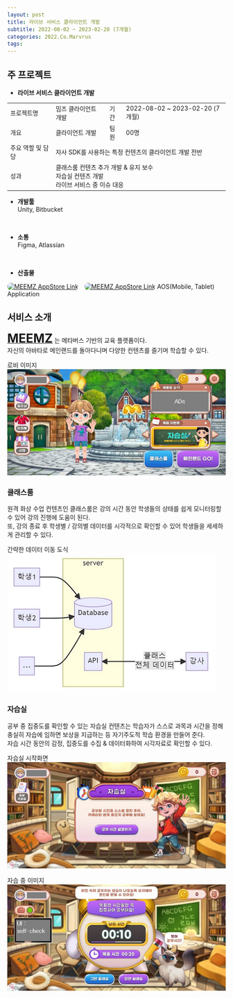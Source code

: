 ```yaml
---
layout: post
title: 라이브 서비스 클라이언트 개발
subtitle: 2022-08-02 ~ 2023-02-20 (7개월)
categories: 2022.Co.Marvrus
tags: 
---
```


## 주 프로젝트
- **라이브 서비스 클라이언트 개발**  
<table>
  <tr>
    <td>프로젝트명</td>
    <td>밈즈 클라이언트 개발</td>
    <td>기간</td>
    <td>2022-08-02 ~ 2023-02-20 (7개월)</td>
  </tr>
  <tr>
    <td>개요</td>
    <td>클라이언트 개발</td>
    <td>팀원</td>
    <td>00명</td>
  </tr>
  <tr>
    <td>주요 역할 및 담당</td>
    <td colspan="3">자사 SDK를 사용하는 특정 컨텐츠의 클라이언트 개발 전반</td>
  </tr>
  <tr>
    <td>성과</td>
    <td colspan="3">클래스룸 컨텐츠 추가 개발 & 유지 보수<br>
    자습실 컨텐츠 개발<br>
    라이브 서비스 중 이슈 대응</td>
  </tr>
</table>

- **개발툴**  
Unity, Bitbucket
<br>

- **소통**  
Figma, Atlassian
<br>

- **산출물**  
<a href="https://play.google.com/store/apps/details?id=com.marvrus.moonstudent" target="_blank" style="display:inline-block;">
<img src="https://play-lh.googleusercontent.com/KSbGN3g-cy5_7KxIUcBmrX0oNwtaeB7muxAotHDSsKNMv9wOrJ4V24YZSJ_gISMPoqT5=w240-h480-rw" style="width: 64px; border-radius: 8px;" alt="MEEMZ AppStore Link"></a> <a href="https://play.google.com/store/apps/details?id=com.marvrus.moonstudent" target="_blank" style="display:inline-block;"><img src="https://play.google.com/intl/en_us/badges/static/images/badges/ko_badge_web_generic.png" style="width: 168px; border-radius: 8px; margin-left:10px;" alt="MEEMZ AppStore Link"></a>  
AOS(Mobile, Tablet) Application
<br>

## 서비스 소개
<a href="https://www.meemz.co.kr/" target="_blank"><span style="font-size:2em; font-weight:bold;">MEEMZ</span></a> 는 메타버스 기반의 교육 플랫폼이다.<br>
자신의 아바타로 메인랜드를 돌아다니며 다양한 컨텐츠를 즐기며 학습할 수 있다.

로비 이미지
[![로비 이미지](https://raw.githubusercontent.com/SeungHyeon-Hong/SeungHyeon-Hong.github.io/main/assets/img/20220802_lobby.jpg)](https://raw.githubusercontent.com/SeungHyeon-Hong/SeungHyeon-Hong.github.io/main/assets/img/20220802_lobby.jpg)

### 클래스룸  
원격 화상 수업 컨텐츠인 클래스룸은 강의 시간 동안 학생들의 상태를 쉽게 모니터링할 수 있어 강의 진행에 도움이 된다.<br>
또, 강의 종료 후 학생별 / 강의별 데이터를 시각적으로 확인할 수 있어 학생들을 세세하게 관리할 수 있다.   

간략한 데이터 이동 도식
[![간략한 데이터 이동 도식](https://raw.githubusercontent.com/SeungHyeon-Hong/SeungHyeon-Hong.github.io/main/assets/img/20220802_classroom_flowchart.jpg)](https://raw.githubusercontent.com/SeungHyeon-Hong/SeungHyeon-Hong.github.io/main/assets/img/20220802_classroom_flowchart.jpg)
<!-- (https://mermaid.live/edit#pako:eNqrVkrOT0lVslJKy8kvT85ILCpR8AmKyVMAguLSpPSixIIMheLUorLUIohgSlK0hktiSWJSYnGqZixELLEgM9oxwBPKS81LicmDMN9Onfmmea6hrq5dShKyiBGSSGpJcrSenl4sVAhuoo2u7tvGLa_nzXjTtcQmqcjuzYKWN5u2KLzu3fBm7pa3LRuA6l9tmPqmaQ1Ij5KOUm5qUW5iZgrQJ9UgM2KUSjJSc1NjlKyAzJTUtMTSnJIYpZi8WqDSxNKS_ODKvGQlq7TEnOJUHaXSgpTEklSXzESgf3PRRF1TMkvyi6CCtQAO0HB3) -->

### 자습실  
공부 중 집중도를 확인할 수 있는 자습실 컨텐츠는 학습자가 스스로 과목과 시간을 정해 충실히 자습에 임하면 보상을 지급하는 등 자기주도적 학습 환경을 만들어 준다.<br>
자습 시간 동안의 감정, 집중도를 수집 & 데이터화하여 시각자료로 확인할 수 있다.

자습실 시작화면
[![자습실 시작화면](https://raw.githubusercontent.com/SeungHyeon-Hong/SeungHyeon-Hong.github.io/main/assets/img/20220802_studyroom1.jpg)](https://raw.githubusercontent.com/SeungHyeon-Hong/SeungHyeon-Hong.github.io/main/assets/img/20220802_studyroom1.jpg)

자습 중 이미지
[![자습 중 이미지](https://raw.githubusercontent.com/SeungHyeon-Hong/SeungHyeon-Hong.github.io/main/assets/img/20220802_studyroom2.jpg)](https://raw.githubusercontent.com/SeungHyeon-Hong/SeungHyeon-Hong.github.io/main/assets/img/20220802_studyroom2.jpg)  

<p><br></p>